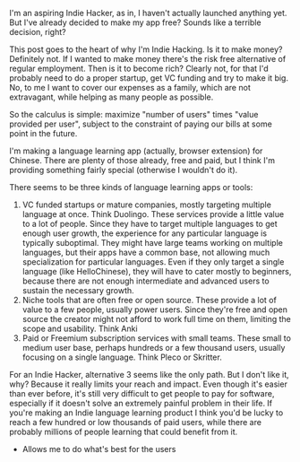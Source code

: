 <!--
.. title: Why I'm making my app free
.. slug: why-free
.. date: 2022-04-24 06:27:21 UTC
.. tags: 
.. category: 
.. link: 
.. description: 
.. type: text
-->

I'm an aspiring Indie Hacker, as in, I haven't actually launched anything yet. But I've already decided to make my app free? Sounds like a terrible decision, right?

This post goes to the heart of why I'm Indie Hacking. Is it to make money? Definitely not. If I wanted to make money there's the risk free alternative of regular employment. Then is it to become rich? Clearly not, for that I'd probably need to do a proper startup, get VC funding and try to make it big. No, to me I want to cover our expenses as a family, which are not extravagant, while helping as many people as possible.

So the calculus is simple: maximize "number of users" times "value provided per user", subject to the constraint of paying our bills at some point in the future.

I'm making a language learning app (actually, browser extension) for Chinese. There are plenty of those already, free and paid, but I think I'm providing something fairly special (otherwise I wouldn't do it). 

There seems to be three kinds of language learning apps or tools:

1. VC funded startups or mature companies, mostly targeting multiple language at once. Think Duolingo. These services provide a little value to a lot of people. Since they have to target multiple languages to get enough user growth, the experience for any particular language is typically suboptimal. They might have large teams working on multiple languages, but their apps have a common base, not allowing much specialization for particular languages. Even if they only target a single language (like HelloChinese), they will have to cater mostly to beginners, because there are not enough intermediate and advanced users to sustain the necessary growth.
2. Niche tools that are often free or open source. These provide a lot of value to a few people, usually power users. Since they're free and open source the creator might not afford to work full time on them, limiting the scope and usability. Think Anki
3. Paid or Freemium subscription services with small teams. These small to medium user base, perhaps hundreds or a few thousand users, usually focusing on a single language. Think Pleco or Skritter.

For an Indie Hacker, alternative 3 seems like the only path. But I don't like it, why? Because it really limits your reach and impact. Even though it's easier than ever before, it's still very difficult to get people to pay for software, especially if it doesn't solve an extremely painful problem in their life. If you're making an Indie language learning product I think you'd be lucky to reach a few hundred or low thousands of paid users, while there are probably millions of people learning that could benefit from it.

* Allows me to do what's best for the users

